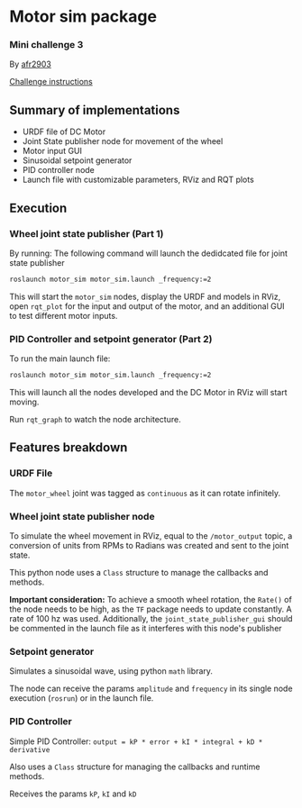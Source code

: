 # Motor sim package
### Mini challenge 3

By [afr2903](https://github.com/afr2903/)

[Challenge instructions](https://github.com/afr2903/MR3001B_Design_and_Development_of_Robots_I/blob/main/Week%203/Challenge/MCR2_DC_Motor_Sim_2.pdf)

## Summary of implementations

- URDF file of DC Motor 
- Joint State publisher node for movement of the wheel
- Motor input GUI
- Sinusoidal setpoint generator
- PID controller node 
- Launch file with customizable parameters, RViz and RQT plots

## Execution

### Wheel joint state publisher (Part 1)

By running:
The following command will launch the dedidcated file for joint state publisher
```bash
roslaunch motor_sim motor_sim.launch _frequency:=2
```

This will start the `motor_sim` nodes, display the URDF and models in RViz, open `rqt_plot` for the input and output of the motor, and an additional GUI to test different motor inputs.



### PID Controller and setpoint generator (Part 2)

To run the main launch file:
```bash
roslaunch motor_sim motor_sim.launch _frequency:=2
```

This will launch all the nodes developed and the DC Motor in RViz will start moving.

Run `rqt_graph` to watch the node architecture.

## Features breakdown

### URDF File

The `motor_wheel` joint was tagged as `continuous` as it can rotate infinitely.

### Wheel joint state publisher node

To simulate the wheel movement in RViz, equal to the `/motor_output` topic, a conversion of units from RPMs to Radians was created and sent to the joint state.

This python node uses a `Class` structure to manage the callbacks and methods.

**Important consideration:** To achieve a smooth wheel rotation, the `Rate()` of the node needs to be high, as the `TF` package needs to update constantly. A rate of 100 hz was used. Additionally, the `joint_state_publisher_gui` should be commented in the launch file as it interferes with this node's publisher

### Setpoint generator

Simulates a sinusoidal wave, using python `math` library.

The node can receive the params `amplitude` and `frequency` in its single node execution (`rosrun`) or in the launch file.

### PID Controller

Simple PID Controller:
`output = kP * error + kI * integral + kD * derivative`

Also uses a `Class` structure for managing the callbacks and runtime methods.

Receives the params `kP`, `kI` and `kD`